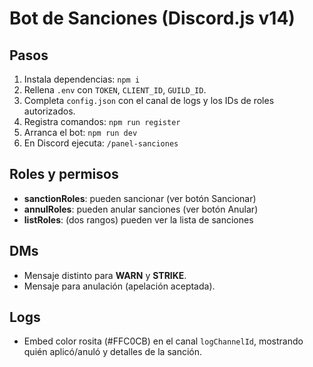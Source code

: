 # Bot de Sanciones (Discord.js v14)

## Pasos
1. Instala dependencias: `npm i`
2. Rellena `.env` con `TOKEN`, `CLIENT_ID`, `GUILD_ID`.
3. Completa `config.json` con el canal de logs y los IDs de roles autorizados.
4. Registra comandos: `npm run register`
5. Arranca el bot: `npm run dev`
6. En Discord ejecuta: `/panel-sanciones`

## Roles y permisos
- **sanctionRoles**: pueden sancionar (ver botón Sancionar)
- **annulRoles**: pueden anular sanciones (ver botón Anular)
- **listRoles**: (dos rangos) pueden ver la lista de sanciones

## DMs
- Mensaje distinto para **WARN** y **STRIKE**.
- Mensaje para anulación (apelación aceptada).

## Logs
- Embed color rosita (#FFC0CB) en el canal `logChannelId`, mostrando quién aplicó/anuló y detalles de la sanción.
